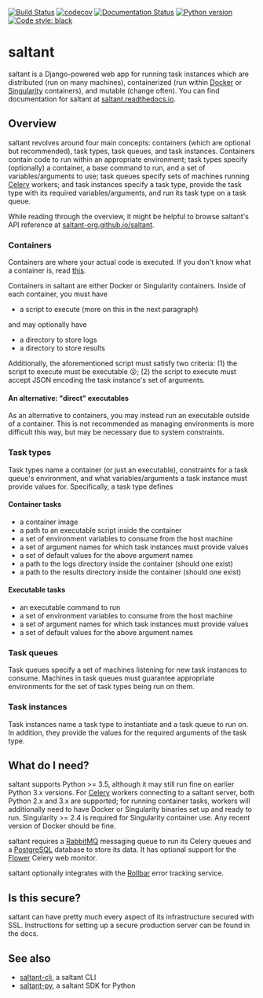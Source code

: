 [![Build Status](https://travis-ci.com/saltant-org/saltant.svg?branch=master)](https://travis-ci.com/saltant-org/saltant)
[![codecov](https://codecov.io/gh/saltant-org/saltant/branch/master/graph/badge.svg)](https://codecov.io/gh/saltant-org/saltant)
[![Documentation Status](https://readthedocs.org/projects/saltant/badge/?version=latest)](https://saltant.readthedocs.io/en/latest/?badge=latest)
[![Python version](https://img.shields.io/badge/python-3.5%20|%203.6%20|%203.7-blue.svg)](https://github.com/saltant-org/saltant)
[![Code style: black](https://img.shields.io/badge/code%20style-black-000000.svg)](https://github.com/ambv/black)

# saltant

saltant is a Django-powered web app for running task instances which are
distributed (run on many machines), containerized (run within
[Docker](https://www.docker.com/) or
[Singularity](https://www.sylabs.io/) containers), and mutable (change
often). You can find documentation for saltant at
[saltant.readthedocs.io](https://saltant.readthedocs.io/en/latest/).

## Overview

saltant revolves around four main concepts: containers (which are
optional but recommended), task types, task queues, and task instances.
Containers contain code to run within an appropriate environment; task
types specify (optionally) a container, a base command to run, and a set
of variables/arguments to use; task queues specify sets of machines
running [Celery](https://github.com/celery/celery) workers; and task
instances specify a task type, provide the task type with its required
variables/arguments, and run its task type on a task queue.

While reading through the overview, it might be helpful to browse
saltant's API reference at
[saltant-org.github.io/saltant](https://saltant-org.github.io/saltant/).

### Containers

Containers are where your actual code is executed. If you don't know
what a container is, read [this](https://www.docker.com/what-container).

Containers in saltant are either Docker or Singularity containers.
Inside of each container, you must have

+ a script to execute (more on this in the next paragraph)

and may optionally have

+ a directory to store logs
+ a directory to store results

Additionally, the aforementioned script must satisfy two criteria: (1)
the script to execute must be executable :open_mouth:; (2) the script to
execute must accept JSON encoding the task instance's set of arguments.

#### An alternative: "direct" executables

As an alternative to containers, you may instead run an executable
outside of a container. This is not recommended as managing environments
is more difficult this way, but may be necessary due to system
constraints.

### Task types

Task types name a container (or just an executable), constraints for a
task queue's environment, and what variables/arguments a task instance
must provide values for. Specifically, a task type defines

#### Container tasks

+ a container image
+ a path to an executable script inside the container
+ a set of environment variables to consume from the host machine
+ a set of argument names for which task instances must provide values
+ a set of default values for the above argument names
+ a path to the logs directory inside the container (should one exist)
+ a path to the results directory inside the container (should one exist)

#### Executable tasks

+ an executable command to run
+ a set of environment variables to consume from the host machine
+ a set of argument names for which task instances must provide values
+ a set of default values for the above argument names

### Task queues

Task queues specify a set of machines listening for new task instances
to consume. Machines in task queues must guarantee appropriate
environments for the set of task types being run on them.

### Task instances

Task instances name a task type to instantiate and a task queue to run
on. In addition, they provide the values for the required arguments of
the task type.

## What do I need?

saltant supports Python >= 3.5, although it may still run fine on
earlier Python 3.x versions. For
[Celery](https://github.com/celery/celery) workers connecting to a
saltant server, both Python 2.x and 3.x are supported; for running
container tasks, workers will additionally need to have Docker or
Singularity binaries set up and ready to run. Singularity >= 2.4 is
required for Singularity container use. Any recent version of Docker
should be fine.

saltant requires a [RabbitMQ](https://www.rabbitmq.com/) messaging queue
to run its Celery queues and a [PostgreSQL](https://www.postgresql.org/)
database to store its data. It has optional support for the
[Flower](https://github.com/mher/flower) Celery web monitor.

saltant optionally integrates with the [Rollbar](https://rollbar.com/)
error tracking service.

## Is this secure?

saltant can have pretty much every aspect of its infrastructure secured
with SSL. Instructions for setting up a secure production server can be
found in the docs.

## See also

+ [saltant-cli](https://github.com/saltant-org/saltant-cli/), a saltant CLI
+ [saltant-py](https://github.com/saltant-org/saltant-py/), a saltant SDK
  for Python
